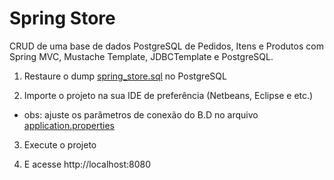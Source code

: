 # Spring Store

CRUD de uma base de dados PostgreSQL de Pedidos, Itens e Produtos com Spring MVC, Mustache Template, JDBCTemplate e PostgreSQL.

1) Restaure o dump [spring_store.sql](https://github.com/IgorAvilaPereira/SpringStore/blob/main/spring_store.sql) no PostgreSQL

2) Importe o projeto na sua IDE de preferência (Netbeans, Eclipse e etc.)

* obs: ajuste os parâmetros de conexão do B.D no arquivo 
[application.properties](https://github.com/IgorAvilaPereira/SpringStore/blob/main/spring_store/src/main/resources/application.properties)

3) Execute o projeto

4) E acesse http://localhost:8080
